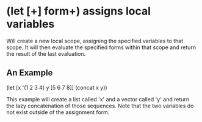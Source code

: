 # (let [<name form>+] form+) assigns local variables
Will create a new local scope, assigning the specified variables to that scope.  It will then evaluate the specified forms within that scope and return the result of the last evaluation.

## An Example

  (let [x '(1 2 3 4)
        y [5 6 7 8]]
    (concat x y))

This example will create a list called 'x' and a vector called 'y' and return the lazy concatenation of those sequences.  Note that the two variables do not exist outside of the assignment form.
